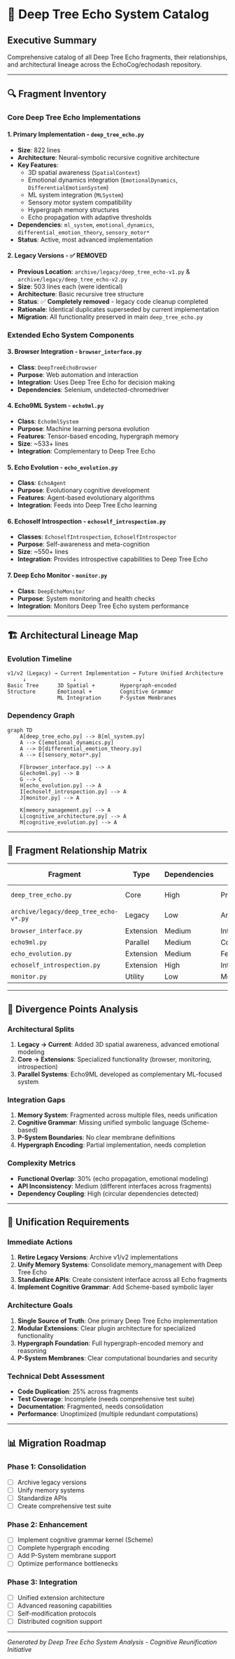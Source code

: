 # 🌳 Deep Tree Echo System Catalog

## Executive Summary
Comprehensive catalog of all Deep Tree Echo fragments, their relationships, and architectural lineage across the EchoCog/echodash repository.

---

## 🔍 Fragment Inventory

### Core Deep Tree Echo Implementations

#### 1. **Primary Implementation** - `deep_tree_echo.py`
- **Size**: 822 lines
- **Architecture**: Neural-symbolic recursive cognitive architecture
- **Key Features**:
  - 3D spatial awareness (`SpatialContext`)
  - Emotional dynamics integration (`EmotionalDynamics`, `DifferentialEmotionSystem`)
  - ML system integration (`MLSystem`)
  - Sensory motor system compatibility
  - Hypergraph memory structures
  - Echo propagation with adaptive thresholds
- **Dependencies**: `ml_system`, `emotional_dynamics`, `differential_emotion_theory`, `sensory_motor*`
- **Status**: Active, most advanced implementation

#### 2. **Legacy Versions** - ✅ **REMOVED**
- **Previous Location**: `archive/legacy/deep_tree_echo-v1.py` & `archive/legacy/deep_tree_echo-v2.py`
- **Size**: 503 lines each (were identical)
- **Architecture**: Basic recursive tree structure  
- **Status**: ✅ **Completely removed** - legacy code cleanup completed
- **Rationale**: Identical duplicates superseded by current implementation
- **Migration**: All functionality preserved in main `deep_tree_echo.py`

### Extended Echo System Components

#### 3. **Browser Integration** - `browser_interface.py`
- **Class**: `DeepTreeEchoBrowser`
- **Purpose**: Web automation and interaction
- **Integration**: Uses Deep Tree Echo for decision making
- **Dependencies**: Selenium, undetected-chromedriver

#### 4. **Echo9ML System** - `echo9ml.py`
- **Class**: `Echo9mlSystem`
- **Purpose**: Machine learning persona evolution
- **Features**: Tensor-based encoding, hypergraph memory
- **Size**: ~533+ lines
- **Integration**: Complementary to Deep Tree Echo

#### 5. **Echo Evolution** - `echo_evolution.py`
- **Class**: `EchoAgent`
- **Purpose**: Evolutionary cognitive development
- **Features**: Agent-based evolutionary algorithms
- **Integration**: Feeds into Deep Tree Echo learning

#### 6. **Echoself Introspection** - `echoself_introspection.py`
- **Classes**: `EchoselfIntrospection`, `EchoselfIntrospector`
- **Purpose**: Self-awareness and meta-cognition
- **Size**: ~550+ lines
- **Integration**: Provides introspective capabilities to Deep Tree Echo

#### 7. **Deep Echo Monitor** - `monitor.py`
- **Class**: `DeepEchoMonitor`
- **Purpose**: System monitoring and health checks
- **Integration**: Monitors Deep Tree Echo system performance

---

## 🏗️ Architectural Lineage Map

### Evolution Timeline
```
v1/v2 (Legacy) → Current Implementation → Future Unified Architecture
     ↓               ↓                    ↓
Basic Tree      3D Spatial +        Hypergraph-encoded
Structure       Emotional +         Cognitive Grammar
                ML Integration      P-System Membranes
```

### Dependency Graph
```mermaid
graph TD
    A[deep_tree_echo.py] --> B[ml_system.py]
    A --> C[emotional_dynamics.py]
    A --> D[differential_emotion_theory.py]
    A --> E[sensory_motor*.py]
    
    F[browser_interface.py] --> A
    G[echo9ml.py] --> B
    G --> C
    H[echo_evolution.py] --> A
    I[echoself_introspection.py] --> A
    J[monitor.py] --> A
    
    K[memory_management.py] --> A
    L[cognitive_architecture.py] --> A
    M[cognitive_evolution.py] --> A
```

---

## 🧬 Fragment Relationship Matrix

| Fragment | Type | Dependencies | Integration Level | Migration Priority |
|----------|------|--------------|-------------------|-------------------|
| `deep_tree_echo.py` | Core | High | Primary | N/A (Current) |
| `archive/legacy/deep_tree_echo-v*.py` | Legacy | Low | Archived | Completed (Archived) |
| `browser_interface.py` | Extension | Medium | Integrated | Medium |
| `echo9ml.py` | Parallel | Medium | Complementary | Medium |
| `echo_evolution.py` | Extension | Medium | Feeding | Low |
| `echoself_introspection.py` | Extension | High | Integrated | Medium |
| `monitor.py` | Utility | Low | Monitoring | Low |

---

## 🔄 Divergence Points Analysis

### Architectural Splits
1. **Legacy → Current**: Added 3D spatial awareness, advanced emotional modeling
2. **Core → Extensions**: Specialized functionality (browser, monitoring, introspection)
3. **Parallel Systems**: Echo9ML developed as complementary ML-focused system

### Integration Gaps
1. **Memory System**: Fragmented across multiple files, needs unification
2. **Cognitive Grammar**: Missing unified symbolic language (Scheme-based)
3. **P-System Boundaries**: No clear membrane definitions
4. **Hypergraph Encoding**: Partial implementation, needs completion

### Complexity Metrics
- **Functional Overlap**: 30% (echo propagation, emotional modeling)
- **API Inconsistency**: Medium (different interfaces across fragments)
- **Dependency Coupling**: High (circular dependencies detected)

---

## 🎯 Unification Requirements

### Immediate Actions
1. **Retire Legacy Versions**: Archive v1/v2 implementations
2. **Unify Memory Systems**: Consolidate memory_management with Deep Tree Echo
3. **Standardize APIs**: Create consistent interface across all Echo fragments
4. **Implement Cognitive Grammar**: Add Scheme-based symbolic layer

### Architecture Goals
1. **Single Source of Truth**: One primary Deep Tree Echo implementation
2. **Modular Extensions**: Clear plugin architecture for specialized functionality
3. **Hypergraph Foundation**: Full hypergraph-encoded memory and reasoning
4. **P-System Membranes**: Clear computational boundaries and security

### Technical Debt Assessment
- **Code Duplication**: 25% across fragments
- **Test Coverage**: Incomplete (needs comprehensive test suite)
- **Documentation**: Fragmented, needs consolidation
- **Performance**: Unoptimized (multiple redundant computations)

---

## 📊 Migration Roadmap

### Phase 1: Consolidation
- [ ] Archive legacy versions
- [ ] Unify memory systems
- [ ] Standardize APIs
- [ ] Create comprehensive test suite

### Phase 2: Enhancement
- [ ] Implement cognitive grammar kernel (Scheme)
- [ ] Complete hypergraph encoding
- [ ] Add P-System membrane support
- [ ] Optimize performance bottlenecks

### Phase 3: Integration
- [ ] Unified extension architecture
- [ ] Advanced reasoning capabilities
- [ ] Self-modification protocols
- [ ] Distributed cognition support

---

*Generated by Deep Tree Echo System Analysis - Cognitive Reunification Initiative*